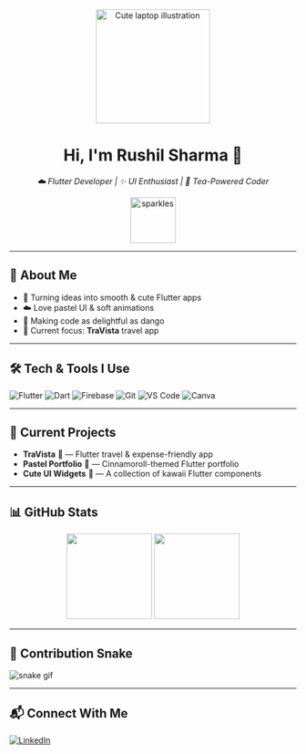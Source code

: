 <!-- PROFILE HEADER -->
<div align="center">
  <!-- Replace with your own uploaded image link -->
  <img src="[https://blush.design/api/download?shareUri=uUPxG062l&w=800&h=800&fm=png](https://storyset.com/illustration/laptop/amico)" width="200" alt="Cute laptop illustration" />
  
  <h1>Hi, I'm Rushil Sharma 🌸</h1>
  <p><em>☁️ Flutter Developer | ✨ UI Enthusiast | 🍵 Tea-Powered Coder</em></p>
  
  <img src="https://media.giphy.com/media/l3vR85PnGsBwu1PFK/giphy.gif" width="80" alt="sparkles">
</div>

---

## 🌸 About Me
- 🐇 Turning ideas into smooth & cute Flutter apps
- ☁️ Love pastel UI & soft animations
- 🍡 Making code as delightful as dango
- 🎯 Current focus: **TraVista** travel app

---

## 🛠 Tech & Tools I Use
![Flutter](https://img.shields.io/badge/Flutter-02569B?logo=flutter&logoColor=white)
![Dart](https://img.shields.io/badge/Dart-0175C2?logo=dart&logoColor=white)
![Firebase](https://img.shields.io/badge/Firebase-FFCA28?logo=firebase&logoColor=black)
![Git](https://img.shields.io/badge/Git-F05032?logo=git&logoColor=white)
![VS Code](https://img.shields.io/badge/VSCode-007ACC?logo=visual-studio-code&logoColor=white)
![Canva](https://img.shields.io/badge/Canva-00C4CC?logo=canva&logoColor=white)

---

## 📌 Current Projects
- **TraVista** 🧳 — Flutter travel & expense-friendly app
- **Pastel Portfolio** 🌈 — Cinnamoroll-themed Flutter portfolio
- **Cute UI Widgets** 🎀 — A collection of kawaii Flutter components

---

## 📊 GitHub Stats
<div align="center">
  <img src="https://github-readme-stats.vercel.app/api?username=Byte-Rush&show_icons=true&theme=tokyonight&hide_border=true" height="150" />
  <img src="https://github-readme-streak-stats.herokuapp.com/?user=Byte-Rush&theme=tokyonight&hide_border=true" height="150" />
</div>

---

## 🐍 Contribution Snake
![snake gif](https://raw.githubusercontent.com/Byte-Rush/Byte-Rush/output/github-contribution-grid-snake.svg)


---

## 📬 Connect With Me
[![LinkedIn](https://img.shields.io/badge/LinkedIn-0A66C2?logo=linkedin&logoColor=white)](https://www.linkedin.com/in/rushil-sharma-70b189203/)
